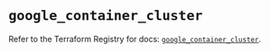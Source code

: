 # `google_container_cluster`

Refer to the Terraform Registry for docs: [`google_container_cluster`](https://registry.terraform.io/providers/hashicorp/google-beta/5.41.0/docs/resources/google_container_cluster).
